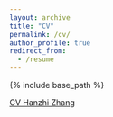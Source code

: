 ```yaml
---
layout: archive
title: "CV"
permalink: /cv/
author_profile: true
redirect_from:
  - /resume
---
```


{% include base_path %}

[CV Hanzhi Zhang](./CV_Hanzhi_Zhang.pdf)
